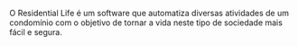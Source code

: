 O Residential Life é um software que automatiza diversas atividades de um condomínio com o objetivo de tornar a vida neste tipo de sociedade mais fácil e segura.